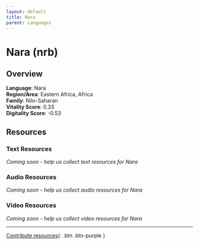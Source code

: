 ```yaml
---
layout: default
title: Nara
parent: Languages
---
```


# Nara (nrb)

## Overview

**Language**: Nara  
**Region/Area**: Eastern Africa, Africa  
**Family**: Nilo-Saharan  
**Vitality Score**: 0.33  
**Digitality Score**: -0.53  

## Resources

### Text Resources
*Coming soon - help us collect text resources for Nara*

### Audio Resources
*Coming soon - help us collect audio resources for Nara*

### Video Resources
*Coming soon - help us collect video resources for Nara*

---

[Contribute resources](https://fairtrain.github.io/){: .btn .btn-purple }
